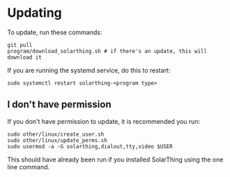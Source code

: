 # Updating
To update, run these commands:
```shell script
git pull
program/download_solarthing.sh # if there's an update, this will download it
```
If you are running the systemd service, do this to restart:
```shell script
sudo systemctl restart solarthing-<program type>
```

## I don't have permission
If you don't have permission to update, it is recommended you run:
```shell script
sudo other/linux/create_user.sh
sudo other/linux/update_perms.sh
sudo usermod -a -G solarthing,dialout,tty,video $USER
```
This should have already been run if you installed SolarThing using the one line command.
